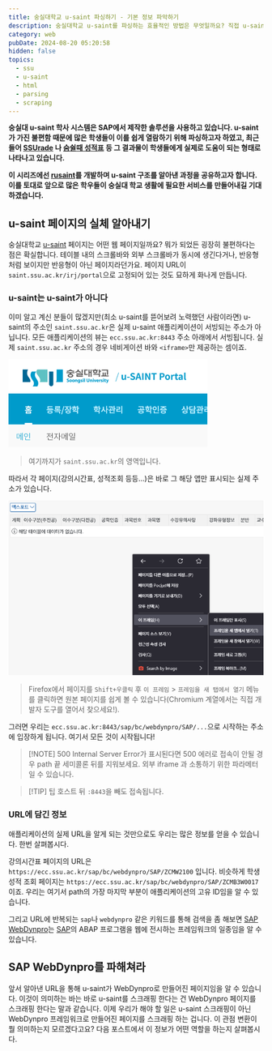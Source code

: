 ```yaml
---
title: 숭실대학교 u-saint 파싱하기 - 기본 정보 파악하기
description: 숭실대학교 u-saint를 파싱하는 효율적인 방법은 무엇일까요? 직접 u-saint를 뜯으면서 알아봅시다.
category: web
pubDate: 2024-08-20 05:20:58
hidden: false
topics:
  - ssu
  - u-saint
  - html
  - parsing
  - scraping
---
```


**숭실대 u-saint 학사 시스템은 SAP에서 제작한 솔루션을 사용하고 있습니다. u-saint가 가진 불편함 때문에 많은 학생들이 이를 쉽게 열람하기 위해
파싱하고자 하였고, 최근 들어 [SSUrade](https://github.com/nnnlog/ssurade)
나 [숨쉴때 성적표](https://apps.apple.com/kr/app/%EC%88%A8%EC%89%B4%EB%95%8C-%EC%84%B1%EC%A0%81%ED%91%9C/id1601044486) 등 그 결과물이
학생들에게 실제로 도움이 되는 형태로 나타나고 있습니다.**

**이 시리즈에선 [rusaint](https://github.com/eatsteak/rusaint)를 개발하며 u-saint 구조를 알아낸 과정을 공유하고자 합니다. 이를
토대로 앞으로 많은 학우들이 숭실대 학교 생활에 필요한 서비스를 만들어내길 기대하겠습니다.**

## u-saint 페이지의 실체 알아내기

숭실대학교 [u-saint](https://saint.ssu.ac.kr) 페이지는 어떤 웹 페이지일까요? 뭐가 되었든 굉장히 불편하다는 점은 확실합니다. 테이블 내의 스크롤바와 외부 스크롤바가 동시에 생긴다거나,
반응형처럼 보이지만 반응형이 아닌 페이지라던가요. 페이지 URL이 `saint.ssu.ac.kr/irj/portal`으로 고정되어 있는 것도 묘하게 화나게 만듭니다.

### u-saint는 u-saint가 아니다

이미 알고 계신 분들이 많겠지만(최소 u-saint를 뜯어보려 노력했던 사람이라면) u-saint의 주소인 `saint.ssu.ac.kr`은 실제 u-saint 애플리케이션이 서빙되는 주소가 아닙니다. 모든
애플리케이션의 뷰는 `ecc.ssu.ac.kr:8443` 주소 아래에서 서빙됩니다. 실제 `saint.ssu.ac.kr` 주소의 경우 네비게이션 바와 `<iframe>`만 제공하는 셈이죠.

![u-saint의 네비게이션 바 영역](../../assets/examining-ssu-u-saint/real-u-saint.png)
> 여기까지가 `saint.ssu.ac.kr`의 영역입니다.

따라서 각 페이지(강의시간표, 성적조회 등등...)은 바로 그 해당 앱만 표시되는 실제 주소가 있습니다.

![프레임을 새 탭에서 여는 법](../../assets/examining-ssu-u-saint/go-to-real-pages.png)
> Firefox에서 페이지를 `Shift+우클릭` 후 `이 프레임` > `프레임을 새 탭에서 열기` 메뉴를 클릭하면 원본 페이지를 쉽게 볼 수 있습니다(Chromium 계열에서는 직접 개발자 도구를 열어서
> 찾으세요!).

그러면 우리는 `ecc.ssu.ac.kr:8443/sap/bc/webdynpro/SAP/...`으로 시작하는 주소에 입장하게 됩니다. 여기서 모든 것이 시작됩니다!

> [!NOTE] 500 Internal Server Error가 표시된다면
> 500 에러로 접속이 안될 경우 path 끝 세미콜론 뒤를 지워보세요. 외부 iframe 과 소통하기 위한 파라메터일 수 있습니다.

> [!TIP] 팁
> 호스트 뒤 `:8443`을 빼도 접속됩니다.

### URL에 담긴 정보
애플리케이션의 실제 URL을 알게 되는 것만으로도 우리는 많은 정보를 얻을 수 있습니다. 한번 살펴봅시다.

강의시간표 페이지의 URL은 `https://ecc.ssu.ac.kr/sap/bc/webdynpro/SAP/ZCMW2100` 입니다.
비슷하게 학생 성적 조회 페이지는 `https://ecc.ssu.ac.kr/sap/bc/webdynpro/SAP/ZCMB3W0017`이죠. 우리는 여기서 path의 가장 마지막 부분이 애플리케이션의 고유 ID임을 알 수 있습니다.

그리고 URL에 반복되는 `sap`나 `webdynpro` 같은 키워드를 통해 검색을 좀 해보면 [SAP WebDynpro](https://help.sap.com/doc/saphelp_scm700_ehp02/7.0.2/en-US/a6/41b6a207c7427582c480c654c2e3f7/content.htm?no_cache=true)는 [SAP](https://en.wikipedia.org/wiki/SAP)의 ABAP 프로그램을 웹에 전시하는 프레임워크의 일종임을 알 수 있습니다.

## SAP WebDynpro를 파해쳐라
앞서 알아낸 URL을 통해 u-saint가 WebDynpro로 만들어진 페이지임을 알 수 있습니다. 이것이 의미하는 바는 바로 u-saint를 스크래핑 한다는 건 WebDynpro 페이지를 스크래핑 한다는 말과 같습니다. 이제 우리가 해야 할 일은 u-saint 스크래핑이 아닌 WebDynpro 프레임워크로 만들어진 페이지를 스크래핑 하는 겁니다. 이 관점 변환이 뭘 의미하는지 모르겠다고요? 다음 포스트에서 이 정보가 어떤 역할을 하는지 살펴봅시다.